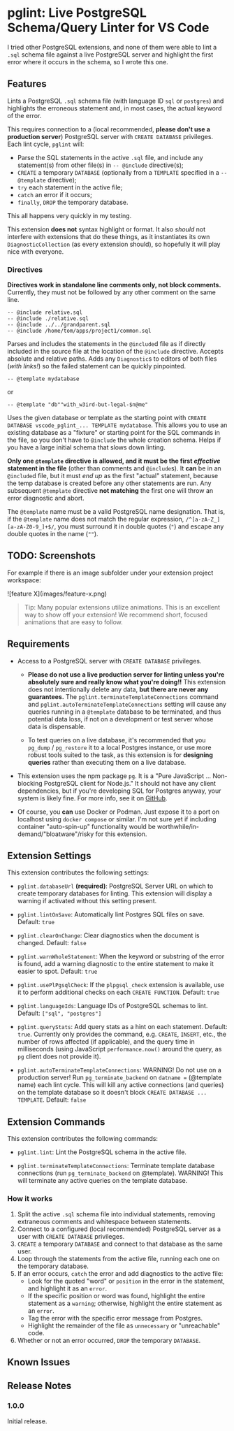 # pglint: Live PostgreSQL Schema/Query Linter for VS Code

I tried other PostgreSQL extensions, and none of them were able to lint a `.sql` schema file against a live PostgreSQL server and highlight the first error where it occurs in the schema, so I wrote this one.

## Features

Lints a PostgreSQL `.sql` schema file (with language ID `sql` or `postgres`) and highlights the erroneous statement and, in most cases, the actual keyword of the error.

This requires connection to a (local recommended, **please don't use a production server**) PostgreSQL server with `CREATE DATABASE` privileges. Each lint cycle, `pglint` will:
- Parse the SQL statements in the active `.sql` file, and include any statement(s) from other file(s) in `-- @include` directive(s);
- `CREATE` a temporary `DATABASE` (optionally from a `TEMPLATE` specified in a `-- @template` directive);
- `try` each statement in the active file;
- `catch` an error if it occurs;
- `finally`, `DROP` the temporary database.

This all happens very quickly in my testing.

This extension **does not** syntax highlight or format. It also _should_ not interfere with extensions that do these things, as it instantiates its own `DiagnosticCollection` (as every extension should), so hopefully it will play nice with everyone.

### Directives

**Directives work in standalone line comments only, not block comments.** Currently, they must not be followed by any other comment on the same line.

```
-- @include relative.sql
-- @include ./relative.sql
-- @include ../../grandparent.sql
-- @include /home/tom/apps/project1/common.sql
```

Parses and includes the statements in the `@include`d file as if directly included in the source file at the location of the `@include` directive. Accepts absolute and relative paths. Adds any `Diagnostic`s to editors of both files (_with links!_) so the failed statement can be quickly pinpointed.

```
-- @template mydatabase
```
or
```
-- @template "db""with_w3ird-but-legal-$n@me"
```

Uses the given database or template as the starting point with `CREATE DATABASE vscode_pglint_... TEMPLATE mydatabase`. This allows you to use an existing database as a "fixture" or starting point for the SQL commands in the file, so you don't have to `@include` the whole creation schema. Helps if you have a large initial schema that slows down linting.

**Only one `@template` directive is allowed, and it must be the first _effective_ statement in the file** (other than comments and `@include`s). It **can** be in an `@include`d file, but it must _end up_ as the first "actual" statement, because the temp database is created before any other statements are run. Any subsequent `@template` directive **not matching** the first one will throw an error diagnostic and abort.

The `@template` name must be a valid PostgreSQL name designation. That is, if the `@template` name does not match the regular expression, `/^[a-zA-Z_][a-zA-Z0-9_]+$/`, you must surround it in double quotes (`"`) and escape any double quotes in the name (`""`).

## TODO: Screenshots

For example if there is an image subfolder under your extension project workspace:

\!\[feature X\]\(images/feature-x.png\)

> Tip: Many popular extensions utilize animations. This is an excellent way to show off your extension! We recommend short, focused animations that are easy to follow.

## Requirements

- Access to a PostgreSQL server with `CREATE DATABASE` privileges.

    - **Please do not use a live production server for linting unless you're absolutely sure and really know what you're doing!!** This extension does not intentionally delete any data, **but there are never any guarantees.** The `pglint.terminateTemplateConnections` command and `pglint.autoTerminateTemplateConnections` setting will cause any queries running in a `@template` database to be terminated, and thus potential data loss, if not on a development or test server whose data is dispensable.

    - To test queries on a live database, it's recommended that you `pg_dump` / `pg_restore` it to a local Postgres instance, or use more robust tools suited to the task, as this extension is for **designing queries** rather than executing them on a live database.

- This extension uses the npm package `pg`. It is a "Pure JavaScript ... Non-blocking PostgreSQL client for Node.js." It should not have any client dependencies, but if you're developing SQL for Postgres anyway, your system is likely fine. For more info, see it on <a target="_blank" href="https://github.com/brianc/node-postgres">GitHub</a>.

- Of course, you **can** use Docker or Podman. Just expose it to a port on localhost using `docker compose` or similar. I'm not sure yet if including container "auto-spin-up" functionality would be worthwhile/in-demand/"bloatware"/risky for this extension.

## Extension Settings

This extension contributes the following settings:

* `pglint.databaseUrl` **(required)**: PostgreSQL Server URL on which to create temporary databases for linting. This extension will display a warning if activated without this setting present.

* `pglint.lintOnSave`: Automatically lint Postgres SQL files on save. Default: `true`

* `pglint.clearOnChange`: Clear diagnostics when the document is changed. Default: `false`

* `pglint.warnWholeStatement`: When the keyword or substring of the error is found, add a warning diagnostic to the entire statement to make it easier to spot. Default: `true`

* `pglint.usePlPgsqlCheck`: If the `plpgsql_check` extension is available, use it to perform additional checks on each `CREATE FUNCTION`. Default: `true`

* `pglint.languageIds`: Language IDs of PostgreSQL schemas to lint. Default: `["sql", "postgres"]`

* `pglint.queryStats`: Add query stats as a hint on each statement. Default: `true`. Currently only provides the command, e.g. `CREATE`, `INSERT`, etc., the number of rows affected (if applicable), and the query time in milliseconds (using JavaScript `performance.now()` around the query, as `pg` client does not provide it).

* `pglint.autoTerminateTemplateConnections`: WARNING! Do not use on a production server! Run `pg_terminate_backend` on `datname =` (@template name) each lint cycle. This will kill any active connections (and queries) on the template database so it doesn't block `CREATE DATABASE ... TEMPLATE`. Default: `false`

## Extension Commands

This extension contributes the following commands:

* `pglint.lint`: Lint the PostgreSQL schema in the active file.

* `pglint.terminateTemplateConnections`: Terminate template database connections (run `pg_terminate_backend` on @template). WARNING! This will terminate any active queries on the template database.

### How it works

1. Split the active `.sql` schema file into individual statements, removing extraneous comments and whitespace between statements.
2. Connect to a configured (local recommended) PostgreSQL server as a user with `CREATE DATABASE` privileges.
3. `CREATE` a temporary `DATABASE` and connect to that database as the same user.
4. Loop through the statements from the active file, running each one on the temporary database.
5. If an error occurs, `catch` the error and add diagnostics to the active file:
    - Look for the quoted "word" or `position` in the error in the statement, and highlight it as an `error`.
    - If the specific position or word was found, highlight the entire statement as a `warning`; otherwise, highlight the entire statement as an `error`.
    - Tag the error with the specific error message from Postgres.
    - Highlight the remainder of the file as `unnecessary` or "unreachable" code.
6. Whether or not an error occurred, `DROP` the temporary `DATABASE`.

## Known Issues

## Release Notes

### 1.0.0

Initial release.
